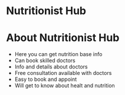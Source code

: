 # Nutritionist Hub


# About Nutritionist Hub
* Here you can get nutrition base info
* Can book skilled doctors
* Info and details about doctors
* Free consultation available with doctors
* Easy to book and appoint
* Will get to know about healt and nutrition

